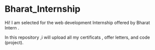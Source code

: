 # Bharat_Internship

Hi!
I am selected for the web development Internship offered by Bharat Intern .

In this repository ,i will upload all my certificats , offer letters, and code (project).

